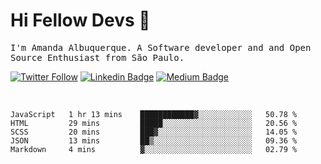 # Hi Fellow Devs :wave:
   
<p>
  <samp>
    I'm Amanda Albuquerque. A Software developer and and Open Source Enthusiast from São Paulo.
  </samp>

  
  [![Twitter Follow](https://img.shields.io/twitter/follow/alalbux?style=social)](https://www.twitter.com/alalbux)
  [![Linkedin Badge](https://img.shields.io/badge/-alalbux-blue?style=flat-square&logo=Linkedin&logoColor=white&link=https://www.linkedin.com/in/alalbux/)](https://www.linkedin.com/in/alalbux/)
  [![Medium Badge](https://img.shields.io/badge/-alalbux-black?style=flat-square&logo=Medium&logoColor=white&link=https://medium.com/@alalbux)](https://medium.com/@alalbux)
</p>

  <br/>
  

<!--START_SECTION:waka-->
```text
JavaScript   1 hr 13 mins    ████████████▓░░░░░░░░░░░░   50.78 % 
HTML         29 mins         █████░░░░░░░░░░░░░░░░░░░░   20.56 % 
SCSS         20 mins         ███▓░░░░░░░░░░░░░░░░░░░░░   14.05 % 
JSON         13 mins         ██▒░░░░░░░░░░░░░░░░░░░░░░   09.36 % 
Markdown     4 mins          ▓░░░░░░░░░░░░░░░░░░░░░░░░   02.79 % 
```
<!--END_SECTION:waka-->

